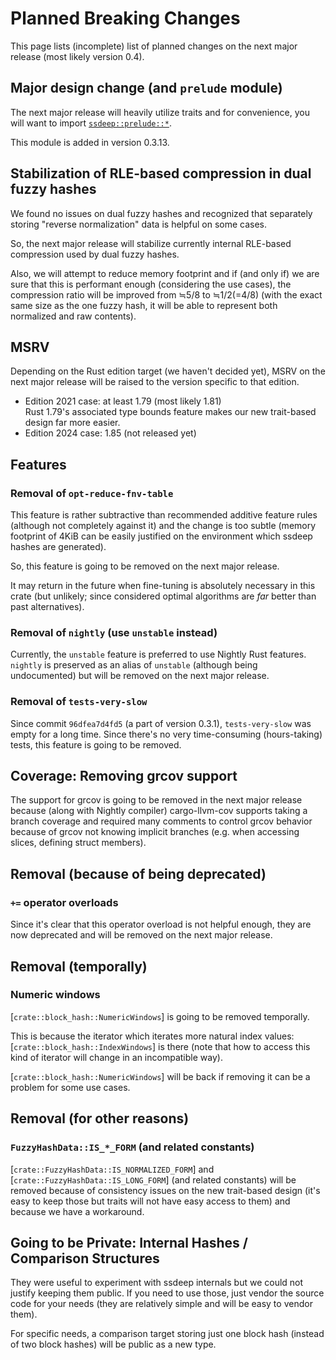 # Planned Breaking Changes

This page lists (incomplete) list of planned changes
on the next major release (most likely version 0.4).


## Major design change (and `prelude` module)

The next major release will heavily utilize traits and for convenience, you
will want to import [`ssdeep::prelude::*`](crate::prelude).

This module is added in version 0.3.13.


## Stabilization of RLE-based compression in dual fuzzy hashes

We found no issues on dual fuzzy hashes and recognized that separately storing
"reverse normalization" data is helpful on some cases.

So, the next major release will stabilize currently internal RLE-based
compression used by dual fuzzy hashes.

Also, we will attempt to reduce memory footprint and if (and only if) we are
sure that this is performant enough (considering the use cases), the compression
ratio will be improved from ≒5/8 to ≒1/2(=4/8) (with the exact same size as the
one fuzzy hash, it will be able to represent both normalized and raw contents).


## MSRV

Depending on the Rust edition target (we haven't decided yet),
MSRV on the next major release will be raised to the version specific
to that edition.

*   Edition 2021 case: at least 1.79 (most likely 1.81)  
    Rust 1.79's associated type bounds feature makes our new trait-based design
    far more easier.
*   Edition 2024 case: 1.85 (not released yet)


## Features

### Removal of `opt-reduce-fnv-table`

This feature is rather subtractive than recommended additive feature rules
(although not completely against it) and the change is too subtle (memory
footprint of 4KiB can be easily justified on the environment which ssdeep
hashes are generated).

So, this feature is going to be removed on the next major release.

It may return in the future when fine-tuning is absolutely necessary in this
crate (but unlikely; since considered optimal algorithms are *far* better
than past alternatives).

### Removal of `nightly` (use `unstable` instead)

Currently, the `unstable` feature is preferred to use Nightly Rust features.
`nightly` is preserved as an alias of `unstable` (although being undocumented)
but will be removed on the next major release.

### Removal of `tests-very-slow`

Since commit `96dfea7d4fd5` (a part of version 0.3.1), `tests-very-slow` was
empty for a long time.  Since there's no very time-consuming (hours-taking)
tests, this feature is going to be removed.


## Coverage: Removing grcov support

The support for grcov is going to be removed in the next major release because
(along with Nightly compiler) cargo-llvm-cov supports taking a branch coverage
and required many comments to control grcov behavior because of grcov not
knowing implicit branches (e.g. when accessing slices, defining struct
members).


## Removal (because of being deprecated)

### `+=` operator overloads

Since it's clear that this operator overload is not helpful enough,
they are now deprecated and will be removed on the next major release.


## Removal (temporally)

### Numeric windows

[`crate::block_hash::NumericWindows`] is going to be removed temporally.

This is because the iterator which iterates more natural index values:
[`crate::block_hash::IndexWindows`] is there (note that how to access this kind
of iterator will change in an incompatible way).

[`crate::block_hash::NumericWindows`] will be back if removing it
can be a problem for some use cases.


## Removal (for other reasons)

### `FuzzyHashData::IS_*_FORM` (and related constants)

[`crate::FuzzyHashData::IS_NORMALIZED_FORM`] and
[`crate::FuzzyHashData::IS_LONG_FORM`] (and related constants) will be removed
because of consistency issues on the new trait-based design (it's easy to keep
those but traits will not have easy access to them) and
because we have a workaround.


## Going to be Private: Internal Hashes / Comparison Structures

They were useful to experiment with ssdeep internals but we could not justify
keeping them public.  If you need to use those, just vendor the source code
for your needs (they are relatively simple and will be easy to vendor them).

For specific needs, a comparison target storing just one block hash (instead of
two block hashes) will be public as a new type.
